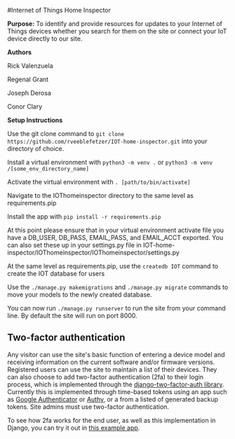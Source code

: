 #Internet of Things Home Inspector

**Purpose:** To identify and provide resources for updates to your Internet of Things devices whether you search for them on the site or connect your IoT device directly to our site.

**Authors**

Rick Valenzuela

Regenal Grant

Joseph Derosa

Conor Clary

**Setup Instructions**

Use the git clone command to ```git clone https://github.com/rveeblefetzer/IOT-home-inspector.git``` into your directory of choice.

Install a virtual environment with ```python3 -m venv .``` or ```python3 -m venv /[some_env_directory_name]```

Activate the virtual environment with ```. [path/to/bin/activate]```

Navigate to the IOThomeinspector directory to the same level as requirements.pip

Install the app with ```pip install -r requirements.pip```

At this point please ensure that in your virtual environment activate file you have a DB_USER, DB_PASS, EMAIL_PASS, and EMAIL_ACCT exported. You can also set these up in your settings.py file in IOT-home-inspector/IOThomeinspector/IOThomeinspector/settings.py

At the same level as requirements.pip, use the ```createdb IOT``` command to create the IOT database for users

Use the ```./manage.py makemigrations``` and ```./manage.py migrate``` commands to move your models to the newly created database. 

You can now run ```./manage.py runserver``` to run the site from your command line. By default the site will run on port 8000.

## Two-factor authentication
Any visitor can use the site's basic function of entering a device model and receiving information on the current software and/or firmware versions. Registered users can use the site to maintain a list of their devices. They can also choose to add two-factor authentication (2fa) to their login process, which is implemented through the [django-two-factor-auth library](https://django-two-factor-auth.readthedocs.io/en/stable/). Currently this is implemented through time-based tokens using an app such as [Google Authenticator](https://support.google.com/accounts/answer/1066447) or [Authy](https://www.authy.com), or a from a listed of generated backup tokens. Site admins must use two-factor authentication.

To see how 2fa works for the end user, as well as this implementation in Django, you can try it out in [this example app](https://example-two-factor-auth.herokuapp.com/).
```
